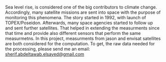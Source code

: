 Sea level rise, is considered one of the big contributors to climate change.
Accordingly, many satellite missions are sent into space with the purpose of monitoring this phenomena.
The story started in 1992, with launch of TOPEX/Poseidon. Afterwards, many space agencies started to follow up and sent further satellites.
That helped in extending the measurments since that time and provide also different sensors that perform the same measurmetns.
In this project, measurments from jason and envisat satellites are both considered for the computation.
To get, the raw data needed for the processing, please send me an email: sherif.abdeltawab.elsayed@gmail.com
